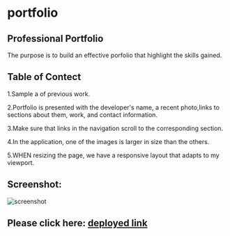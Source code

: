 # portfolio

## Professional Portfolio
The purpose is to build an effective porfolio that highlight the skills gained. 

## Table of Contect
 1.Sample a of previous work.

 2.Portfolio is presented with the developer's name, a recent photo,links to sections about them, work, and contact information.

 3.Make sure that links in the navigation scroll to the corresponding section.

 4.In the application, one of the images is larger in size than the others.

 5.WHEN resizing the page, we have a responsive layout that adapts to my viewport.


## Screenshot: 

![screenshot](https://user-images.githubusercontent.com/125234173/230814536-8ca36135-4715-4678-8793-7bbd68552b04.png)


## Please click here: [deployed link](https://lim204.github.io/portfolio/)
 